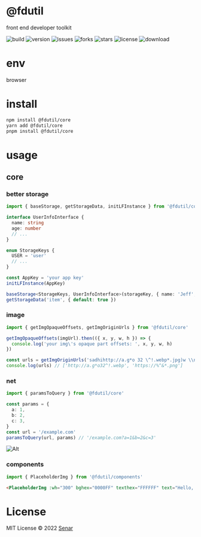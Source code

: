 # @fdutil

front end developer toolkit

![build](https://img.shields.io/github/workflow/status/luvletterldl/fdutil/Release)
![version](https://img.shields.io/npm/v/@fdutil/core)
![issues](https://img.shields.io/github/issues/luvletterldl/fdutil)
![forks](https://img.shields.io/github/forks/luvletterldl/fdutil)
![stars](https://img.shields.io/github/stars/luvletterldl/fdutil)
![license](https://img.shields.io/github/license/luvletterldl/fdutil)
![download](https://img.shields.io/npm/dm/@fdutil/core)

# env
browser

# install
```bash
npm install @fdutil/core
yarn add @fdutil/core
pnpm install @fdutil/core
```

# usage

## core

### better storage
```ts
import { baseStorage, getStorageData, initLFInstance } from '@fdutil/core'

interface UserInfoInterface {
  name: string
  age: number
  // ...
}

enum StorageKeys {
  USER = 'user'
  // ...
}

const AppKey = 'your app key'
initLFInstance(AppKey)

baseStorage<StorageKeys, UserInfoInterface>(storageKey, { name: 'Jeff', age: 18 })
getStorageData('item', { default: true })
```

### image
```ts
import { getImgOpaqueOffsets, getImgOriginUrls } from '@fdutil/core'

getImgOpaqueOffsets(imgUrl).then(({ x, y, w, h }) => {
  console.log('your img\'s opaque part offsets: ', x, y, w, h)
})

const urls = getImgOriginUrls('sadhihttp://a.g*o 32 \^!.webp*.jpg)w \\nebpd https:// sahttps://% ^&   *.png(*&^')
console.log(urls) // ['http://a.g*o32^!.webp', 'https://%^&*.png']
```

### net
```ts
import { paramsToQuery } from '@fdutil/core'

const params = {
  a: 1,
  b: 2,
  c: 3,
}
const url = '/example.com'
paramsToQuery(url, params) // '/example.com?a=1&b=2&c=3'
```

![Alt](https://repobeats.axiom.co/api/embed/4f934f1940ce17efbd27a43b39be583e8d8d45fd.svg "Repobeats analytics image")

### components
```ts
import { PlaceholderImg } from '@fdutil/components'
```
```html
<PlaceholderImg :wh="300" bghex="0000FF" texthex="FFFFFF" text="Hello, I'm PlaceholderImg text." />
```

# License

MIT License © 2022 [Senar](https://github.com/luvletterldl)
